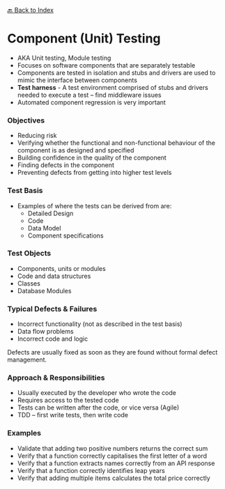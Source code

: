 [🔙 Back to Index](../index.md)

# Component (Unit) Testing

* AKA Unit testing, Module testing
* Focuses on software components that are separately testable
* Components are tested in isolation and stubs and drivers are used to mimic the interface between components
* **Test harness** - A test environment comprised of stubs and drivers needed to execute a test – find middleware issues
* Automated component regression is very important

### Objectives
* Reducing risk
* Verifying whether the functional and non-functional behaviour of the component is as designed and specified
* Building confidence in the quality of the component
* Finding defects in the component
* Preventing defects from getting into higher test levels

### Test Basis
* Examples of where the tests can be derived from are:
  * Detailed Design
  * Code
  * Data Model
  * Component specifications

### Test Objects
* Components, units or modules
* Code and data structures
* Classes
* Database Modules

### Typical Defects & Failures
* Incorrect functionality (not as described in the test basis)
* Data flow problems
* Incorrect code and logic

Defects are usually fixed as soon as they are found without formal defect management.

### Approach & Responsibilities
* Usually executed by the developer who wrote the code
* Requires access to the tested code
* Tests can be written after the code, or vice versa (Agile)
* TDD – first write tests, then write code

### Examples
* Validate that adding two positive numbers returns the correct sum
* Verify that a function correctly capitalises the first letter of a word
* Verify that a function extracts names correctly from an API response
* Verify that a function correctly identifies leap years
* Verify that adding multiple items calculates the total price correctly